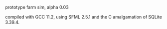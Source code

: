 prototype farm sim, alpha 0.03
 
compiled with GCC 11.2, using SFML 2.5.1 and the C amalgamation of SQLite 3.39.4.
